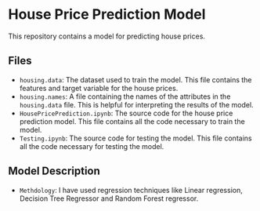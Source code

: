# House Price Prediction Model

This repository contains a model for predicting house prices.

## Files

* `housing.data`: The dataset used to train the model. This file contains the features and target variable for the house prices.
* `housing.names`: A file containing the names of the attributes in the `housing.data` file. This is helpful for interpreting the results of the model.
* `HousePricePrediction.ipynb`: The source code for the house price prediction model. This file contains all the code necessary to train the model.
* `Testing.ipynb`: The source code for testing the model. This file contains all the code necessary for testing the model.

## Model Description

* `Methdology`: I have used regression techniques like Linear regression, Decision Tree Regressor and Random Forest regressor.
  
